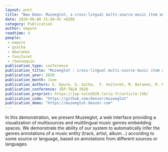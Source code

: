 ```yaml
---
layout: post
title: "New Demo: Muzeeglot, a cross-lingual multi-source music item annotation from music genre embeddings"
date: 2020-06-08 15:44:41 +0200
category: Publication
author: eepure
readtime: 4
people:
 - eepure
 - gsalha
 - mbaranes
 - fvoituret
 - rhennequin
publication_type: conference
publication_title: "Muzeeglot : cross-lingual multi-source music item annotation from music genre embeddings"
publication_year: 2020
publication_month: June
publication_authors: E. Epure, G. Salha,  F. Voituret, M. Baranes, R. Hennequin
publication_conference: JEP-TALN 2020
publication_preprint: https://jep-taln2020.loria.fr/article-156/ 
publication_code: "https://github.com/deezer/muzeeglot"
publication_demo: "https://muzeeglot.deezer.com"
---
```


In this demonstration, we present Muzeeglot, a web interface providing a visualization of multisources and multilingual music genres embedding spaces. We demonstrate the ability of our system to automatically infer the genres annotations of a music entity (track, artist, album...) according to some source or language, based on annotations from different sources or languages.

